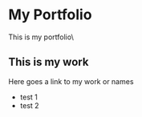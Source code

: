 # My Portfolio
This is my portfolio\

## This is my work
Here goes a link to my work or names
+ test 1
+ test 2